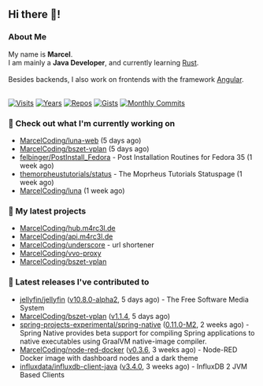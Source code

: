 ## Hi there 👋!




### About Me

My name is **Marcel**.<br>
I am mainly a **Java Developer**, and currently learning [Rust](https://www.rust-lang.org).<br>
<br>
Besides backends, I also work on frontends with the framework [Angular](https://angular.io).
<br>
<br>

[![Visits](https://badges.pufler.dev/visits/MarcelCoding/MarcelCoding?style=flat-square&color=black&logo=github)](https://github.com/MarcelCoding)
[![Years](https://badges.pufler.dev/years/MarcelCoding?style=flat-square&color=black&logo=github)](https://github.com/MarcelCoding)
[![Repos](https://badges.pufler.dev/repos/MarcelCoding?style=flat-square&color=black&logo=github)](https://github.com/MarcelCoding?tab=repositories)
[![Gists](https://badges.pufler.dev/gists/MarcelCoding?style=flat-square&color=black&logo=github)](https://gist.github.com/MarcelCoding)
[![Monthly Commits](https://badges.pufler.dev/commits/monthly/MarcelCoding?style=flat-square&color=black&logo=github)](https://github.com/MarcelCoding)

### 👷 Check out what I'm currently working on

- [MarcelCoding/luna-web](https://github.com/MarcelCoding/luna-web) (5 days ago)
- [MarcelCoding/bszet-vplan](https://github.com/MarcelCoding/bszet-vplan) (5 days ago)
- [felbinger/PostInstall_Fedora](https://github.com/felbinger/PostInstall_Fedora) - Post Installation Routines for Fedora 35 (1 week ago)
- [themorpheustutorials/status](https://github.com/themorpheustutorials/status) - The Moprheus Tutorials Statuspage (1 week ago)
- [MarcelCoding/luna](https://github.com/MarcelCoding/luna) (1 week ago)

### 🌱 My latest projects

- [MarcelCoding/hub.m4rc3l.de](https://github.com/MarcelCoding/hub.m4rc3l.de)
- [MarcelCoding/api.m4rc3l.de](https://github.com/MarcelCoding/api.m4rc3l.de)
- [MarcelCoding/underscore](https://github.com/MarcelCoding/underscore) - url shortener
- [MarcelCoding/vvo-proxy](https://github.com/MarcelCoding/vvo-proxy)
- [MarcelCoding/bszet-vplan](https://github.com/MarcelCoding/bszet-vplan)

### 🔭 Latest releases I've contributed to

- [jellyfin/jellyfin](https://github.com/jellyfin/jellyfin) ([v10.8.0-alpha2](https://github.com/jellyfin/jellyfin/releases/tag/v10.8.0-alpha2), 5 days ago) - The Free Software Media System
- [MarcelCoding/bszet-vplan](https://github.com/MarcelCoding/bszet-vplan) ([v1.1.4](https://github.com/MarcelCoding/bszet-vplan/releases/tag/v1.1.4), 5 days ago)
- [spring-projects-experimental/spring-native](https://github.com/spring-projects-experimental/spring-native) ([0.11.0-M2](https://github.com/spring-projects-experimental/spring-native/releases/tag/0.11.0-M2), 2 weeks ago) - Spring Native provides beta support for compiling Spring applications to native executables using GraalVM native-image compiler.
- [MarcelCoding/node-red-docker](https://github.com/MarcelCoding/node-red-docker) ([v0.3.6](https://github.com/MarcelCoding/node-red-docker/releases/tag/v0.3.6), 3 weeks ago) - Node-RED Docker image with dashboard nodes and a dark theme
- [influxdata/influxdb-client-java](https://github.com/influxdata/influxdb-client-java) ([v3.4.0](https://github.com/influxdata/influxdb-client-java/releases/tag/v3.4.0), 3 weeks ago) - InfluxDB 2 JVM Based Clients


